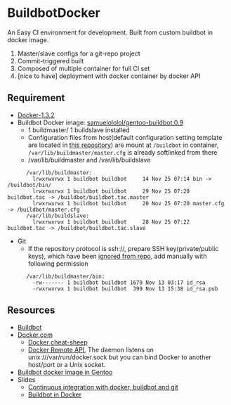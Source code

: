 BuildbotDocker
==============

An Easy CI environment for development. Built from custom buildbot in docker image. 

1. Master/slave configs for a git-repo project
2. Commit-triggered built
3. Composed of multiple container for full CI set
4. [nice to have] deployment with docker container by docker API


Requirement
----------
* [Docker-1.3.2](http://github.com/docker/docker/blob/v1.3.2/CHANGELOG.md#132-2014-11-20)
* Buildbot Docker image: [samuelololol/gentoo-buildbot:0.9](https://registry.hub.docker.com/u/samuelololol/gentoo-buildbot/tags/manage/)
  * 1 buildmaster/ 1 buildslave installed
  * Configuration files from host(default configuration setting template are located in [this repository](https://github.com/samuelololol/BuildbotDocker/tree/master/buildbot)) are mount at `/buildbot` in container, `/var/lib/buildmaster/master.cfg` is already softlinked from there
  * /var/lib/buildmaster and /var/lib/buildslave

```
      /var/lib/buildmaster: 
        lrwxrwxrwx 1 buildbot buildbot     14 Nov 25 07:14 bin -> /buildbot/bin/
        lrwxrwxrwx 1 buildbot buildbot     29 Nov 25 07:20 buildbot.tac -> /buildbot/buildbot.tac.master
        lrwxrwxrwx 1 buildbot buildbot     20 Nov 25 07:20 master.cfg -> /buildbot/master.cfg
      /var/lib/buildslave:
        lrwxrwxrwx 1 buildbot buildbot     28 Nov 25 07:22 buildbot.tac -> /buildbot/buildbot.tac.slave
```
* Git
  * If the repository protocol is ssh://, prepare SSH key(private/public keys), which have been [ignored from repo](https://github.com/samuelololol/BuildbotDocker/blob/master/.gitignore#L57), add manually with following permission
```
      /var/lib/buildmaster/bin:
        -rw------- 1 buildbot buildbot 1679 Nov 13 03:17 id_rsa
        -rwxrwxrwx 1 buildbot buildbot  399 Nov 13 15:38 id_rsa.pub
```

Resources
---------
* [Buildbot](http://buildbot.net)
* [Docker.com](https://www.docker.com/)
  * [Docker cheat-sheep](https://github.com/wsargent/docker-cheat-sheet)
  * [Docker Remote API](http://docs.docker.com/reference/api/docker_remote_api_v1.9/), The daemon listens on unix:///var/run/docker.sock but you can bind Docker to another host/port or a Unix socket.
* [Buildbot docker image in Gentoo](https://registry.hub.docker.com/u/samuelololol/gentoo-buildbot/)
* Slides
  * [Continuous integration with docker, buildbot and git](http://www.slideshare.net/Adieu/continuous-integration-with-docker-buildbot-and-git)
  * [Buildbot in Docker](http://slidedeck.io/mboersma/buildbot-docker-presentation)

